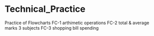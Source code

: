 # Technical_Practice
Practice of Flowcharts
FC-1 arthimetic operations
FC-2 total & average marks 3 subjects
FC-3 shopping bill spending
